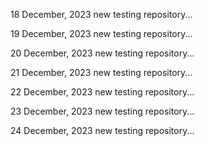 18 December, 2023
new testing repository...

19 December, 2023
new testing repository...

20 December, 2023
new testing repository...

21 December, 2023
new testing repository...

22 December, 2023
new testing repository...

23 December, 2023
new testing repository...

24 December, 2023
new testing repository...